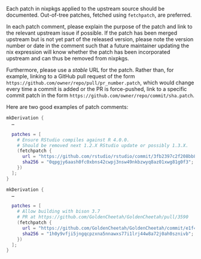 Each patch in nixpkgs applied to the upstream source should be documented. Out-of-tree patches, fetched using `fetchpatch`, are preferred.

In each patch comment, please explain the purpose of the patch and link to the relevant upstream issue if possible. If the patch has been merged upstream but is not yet part of the released version, please note the version number or date in the comment such that a future maintainer updating the nix expression will know whether the patch has been incorporated upstream and can thus be removed from nixpkgs.

Furthermore, please use a *stable* URL for the patch. Rather than, for example, linking to a GitHub pull request of the form `https://github.com/owner/repo/pull/pr_number.patch`, which would change every time a commit is added or the PR is force-pushed, link to a specific commit patch in the form `https://github.com/owner/repo/commit/sha.patch`.

Here are two good examples of patch comments:

```nix
mkDerivation {
  …

  patches = [
    # Ensure RStudio compiles against R 4.0.0.
    # Should be removed next 1.2.X RStudio update or possibly 1.3.X.
    (fetchpatch {
      url = "https://github.com/rstudio/rstudio/commit/3fb2397c2f208bb8ace0bbaf269481ccb96b5b20.patch";
      sha256 = "0qpgjy6aash0fc0xbns42cwpj3nsw49nkbzwyq8az01xwg81g0f3";
    })
  ];
}
```

```nix
mkDerivation {
  …

  patches = [
    # Allow building with bison 3.7
    # PR at https://github.com/GoldenCheetah/GoldenCheetah/pull/3590
    (fetchpatch {
      url = "https://github.com/GoldenCheetah/GoldenCheetah/commit/e1f42f8b3340eb4695ad73be764332e75b7bce90.patch";
      sha256 = "1h0y9vfji5jngqcpzxna5nnawxs77i1lrj44w8a72j0ah0sznivb";
    })
  ];
}
```
